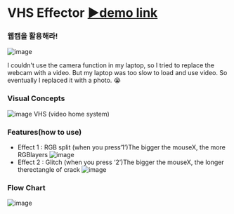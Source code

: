 # VHS Effector [▶demo link](https://editor.p5js.org/SimEunSeo/full/b5fzesf2B)
### 웹캠을 활용해라!
![image](https://user-images.githubusercontent.com/55528304/221542533-8dff898f-61da-427d-9f4d-ebff4cd632e0.png)

I couldn't use the camera function in my laptop, so I tried to replace the webcam with a video.
But my laptop was too slow to load and use video. So eventually I replaced it with a photo. 😭

### Visual Concepts
![image](https://user-images.githubusercontent.com/55528304/221542895-3d1e7ded-4173-41af-b29a-d27a128d3525.png)
VHS (video home system)

### Features(how to use)
- Effect 1 : RGB split (when you press‘1’)The bigger the mouseX, the more RGBlayers 
![image](https://user-images.githubusercontent.com/55528304/221543144-7a396fd5-1cfb-41ce-85f3-10228888ac7f.png)
- Effect 2 : Glitch (when you press ‘2’)The bigger the mouseX, the longer therectangle of crack
![image](https://user-images.githubusercontent.com/55528304/221543213-95f0b87e-9888-45f1-8e84-28eb6fe1595d.png)

### Flow Chart
![image](https://user-images.githubusercontent.com/55528304/221543317-8029f445-4794-4e3a-aa25-52bed1570bb4.png)

